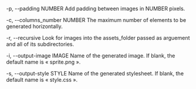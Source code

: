 -p, --padding NUMBER
Add padding between images in NUMBER pixels.

-c, --columns_number NUMBER
The maximum number of elements to be generated horizontally.

-r, --recursive
Look for images into the assets_folder passed as arguement and all of its subdirectories.

-i, --output-image IMAGE
Name of the generated image. If blank, the default name is « sprite.png ».

-s, --output-style STYLE
Name of the generated stylesheet. If blank, the default name is « style.css ».
